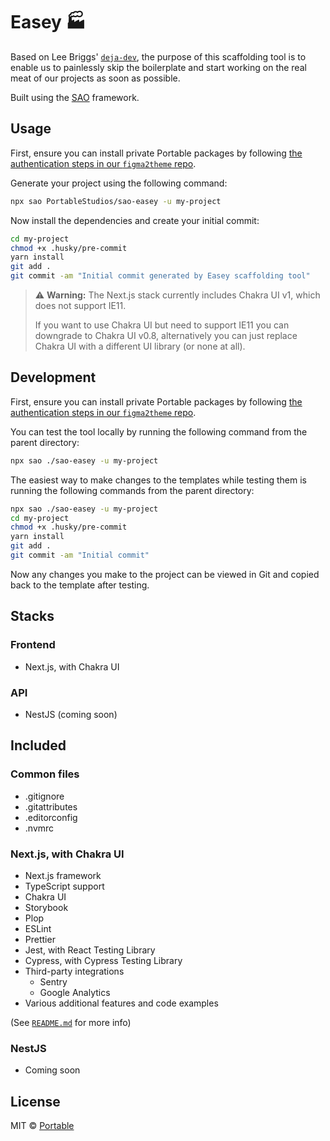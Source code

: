 # Easey 🏭

Based on Lee Briggs' [`deja-dev`](https://github.com/theleebriggs/deja-dev),
the purpose of this scaffolding tool is to enable us to painlessly skip the
boilerplate and start working on the real meat of our projects as soon as possible.

Built using the [SAO](https://github.com/saojs/sao) framework.

## Usage

First, ensure you can install private Portable packages by following [the authentication steps in our `figma2theme` repo](https://github.com/PortableStudios/figma2theme#1-authenticate-via-npm).

Generate your project using the following command:

```bash
npx sao PortableStudios/sao-easey -u my-project
```

Now install the dependencies and create your initial commit:

```bash
cd my-project
chmod +x .husky/pre-commit
yarn install
git add .
git commit -am "Initial commit generated by Easey scaffolding tool"
```

> ⚠️ **Warning:** The Next.js stack currently includes Chakra UI v1, which does not support IE11.
> 
> If you want to use Chakra UI but need to support IE11 you can downgrade to Chakra UI v0.8,
> alternatively you can just replace Chakra UI with a different UI library (or none at all).

## Development

First, ensure you can install private Portable packages by following [the authentication steps in our `figma2theme` repo](https://github.com/PortableStudios/figma2theme#1-authenticate-via-npm).

You can test the tool locally by running the following command from the parent directory:

```bash
npx sao ./sao-easey -u my-project
```

The easiest way to make changes to the templates while testing
them is running the following commands from the parent directory:

```bash
npx sao ./sao-easey -u my-project
cd my-project
chmod +x .husky/pre-commit
yarn install
git add .
git commit -am "Initial commit"
```

Now any changes you make to the project can be viewed
in Git and copied back to the template after testing.

## Stacks

### Frontend

- Next.js, with Chakra UI

### API

- NestJS (coming soon)

## Included

### Common files

- .gitignore
- .gitattributes
- .editorconfig
- .nvmrc

### Next.js, with Chakra UI

- Next.js framework
- TypeScript support
- Chakra UI
- Storybook
- Plop
- ESLint
- Prettier
- Jest, with React Testing Library
- Cypress, with Cypress Testing Library
- Third-party integrations
  - Sentry
  - Google Analytics
- Various additional features and code examples

(See [`README.md`](./template/next-ts-chakra-ui/README.md) for more info)

### NestJS

- Coming soon

## License

MIT © [Portable](https://portable.com.au)

